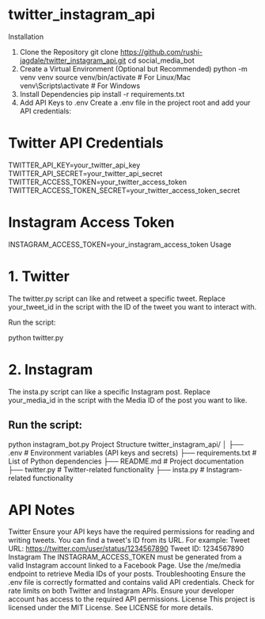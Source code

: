 # twitter_instagram_api

Installation
1. Clone the Repository
git clone  https://github.com/rushi-jagdale/twitter_instagram_api.git
cd social_media_bot
2. Create a Virtual Environment (Optional but Recommended)
python -m venv venv
source venv/bin/activate  # For Linux/Mac
venv\Scripts\activate     # For Windows
3. Install Dependencies
pip install -r requirements.txt
4. Add API Keys to .env
Create a .env file in the project root and add your API credentials:

# Twitter API Credentials
TWITTER_API_KEY=your_twitter_api_key
TWITTER_API_SECRET=your_twitter_api_secret
TWITTER_ACCESS_TOKEN=your_twitter_access_token
TWITTER_ACCESS_TOKEN_SECRET=your_twitter_access_token_secret

# Instagram Access Token
INSTAGRAM_ACCESS_TOKEN=your_instagram_access_token
Usage
# 1. Twitter 
The twitter.py script can like and retweet a specific tweet. Replace your_tweet_id in the script with the ID of the tweet you want to interact with.

Run the script:

python twitter.py

# 2. Instagram 
The insta.py script can like a specific Instagram post. Replace your_media_id in the script with the Media ID of the post you want to like.

## Run the script:

python instagram_bot.py
Project Structure
twitter_instagram_api/
│
├── .env                    # Environment variables (API keys and secrets)
├── requirements.txt        # List of Python dependencies
├── README.md               # Project documentation
├── twitter.py          # Twitter-related functionality
├── insta.py        # Instagram-related functionality

# API Notes
Twitter
Ensure your API keys have the required permissions for reading and writing tweets.
You can find a tweet's ID from its URL. For example:
Tweet URL: https://twitter.com/user/status/1234567890
Tweet ID: 1234567890
Instagram
The INSTAGRAM_ACCESS_TOKEN must be generated from a valid Instagram account linked to a Facebook Page.
Use the /me/media endpoint to retrieve Media IDs of your posts.
Troubleshooting
Ensure the .env file is correctly formatted and contains valid API credentials.
Check for rate limits on both Twitter and Instagram APIs.
Ensure your developer account has access to the required API permissions.
License
This project is licensed under the MIT License. See LICENSE for more details.









